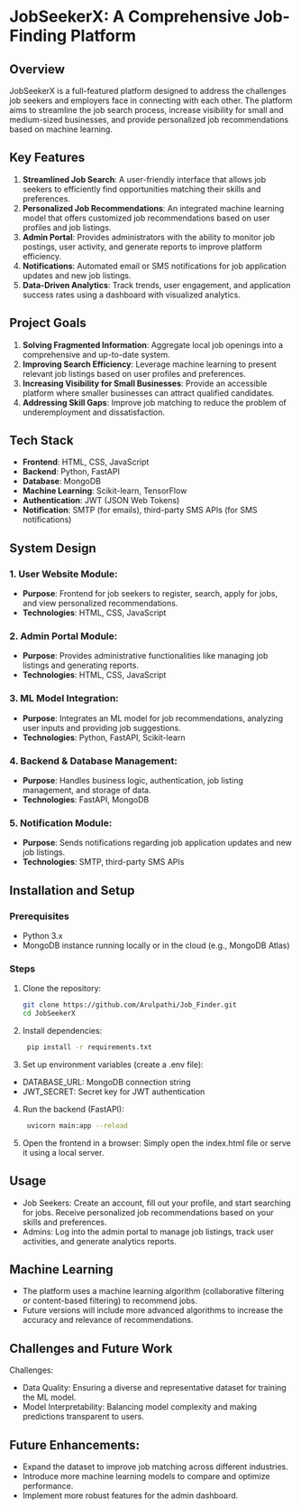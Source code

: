 # JobSeekerX: A Comprehensive Job-Finding Platform

## Overview
JobSeekerX is a full-featured platform designed to address the challenges job seekers and employers face in connecting with each other. The platform aims to streamline the job search process, increase visibility for small and medium-sized businesses, and provide personalized job recommendations based on machine learning.

## Key Features
1. **Streamlined Job Search**: A user-friendly interface that allows job seekers to efficiently find opportunities matching their skills and preferences.
2. **Personalized Job Recommendations**: An integrated machine learning model that offers customized job recommendations based on user profiles and job listings.
3. **Admin Portal**: Provides administrators with the ability to monitor job postings, user activity, and generate reports to improve platform efficiency.
4. **Notifications**: Automated email or SMS notifications for job application updates and new job listings.
5. **Data-Driven Analytics**: Track trends, user engagement, and application success rates using a dashboard with visualized analytics.

## Project Goals
1. **Solving Fragmented Information**: Aggregate local job openings into a comprehensive and up-to-date system.
2. **Improving Search Efficiency**: Leverage machine learning to present relevant job listings based on user profiles and preferences.
3. **Increasing Visibility for Small Businesses**: Provide an accessible platform where smaller businesses can attract qualified candidates.
4. **Addressing Skill Gaps**: Improve job matching to reduce the problem of underemployment and dissatisfaction.

## Tech Stack
- **Frontend**: HTML, CSS, JavaScript
- **Backend**: Python, FastAPI
- **Database**: MongoDB
- **Machine Learning**: Scikit-learn, TensorFlow
- **Authentication**: JWT (JSON Web Tokens)
- **Notification**: SMTP (for emails), third-party SMS APIs (for SMS notifications)

## System Design

### 1. User Website Module:
- **Purpose**: Frontend for job seekers to register, search, apply for jobs, and view personalized recommendations.
- **Technologies**: HTML, CSS, JavaScript

### 2. Admin Portal Module:
- **Purpose**: Provides administrative functionalities like managing job listings and generating reports.
- **Technologies**: HTML, CSS, JavaScript

### 3. ML Model Integration:
- **Purpose**: Integrates an ML model for job recommendations, analyzing user inputs and providing job suggestions.
- **Technologies**: Python, FastAPI, Scikit-learn

### 4. Backend & Database Management:
- **Purpose**: Handles business logic, authentication, job listing management, and storage of data.
- **Technologies**: FastAPI, MongoDB

### 5. Notification Module:
- **Purpose**: Sends notifications regarding job application updates and new job listings.
- **Technologies**: SMTP, third-party SMS APIs

## Installation and Setup

### Prerequisites
- Python 3.x
- MongoDB instance running locally or in the cloud (e.g., MongoDB Atlas)

### Steps

1. Clone the repository:
   ```bash
   git clone https://github.com/Arulpathi/Job_Finder.git
   cd JobSeekerX
2. Install dependencies:
   ```bash
    pip install -r requirements.txt
   
3. Set up environment variables (create a .env file):

  - DATABASE_URL: MongoDB connection string
  - JWT_SECRET: Secret key for JWT authentication

4. Run the backend (FastAPI):
   ```bash
    uvicorn main:app --reload

5. Open the frontend in a browser: Simply open the index.html file or serve it using a local server.

## Usage
- Job Seekers: Create an account, fill out your profile, and start searching for jobs. Receive personalized job recommendations based on your skills and preferences.
- Admins: Log into the admin portal to manage job listings, track user activities, and generate analytics reports.
  
## Machine Learning
- The platform uses a machine learning algorithm (collaborative filtering or content-based filtering) to recommend jobs.
- Future versions will include more advanced algorithms to increase the accuracy and relevance of recommendations.

## Challenges and Future Work
Challenges:
- Data Quality: Ensuring a diverse and representative dataset for training the ML model.
- Model Interpretability: Balancing model complexity and making predictions transparent to users.

## Future Enhancements:
- Expand the dataset to improve job matching across different industries.
- Introduce more machine learning models to compare and optimize performance.
- Implement more robust features for the admin dashboard.

